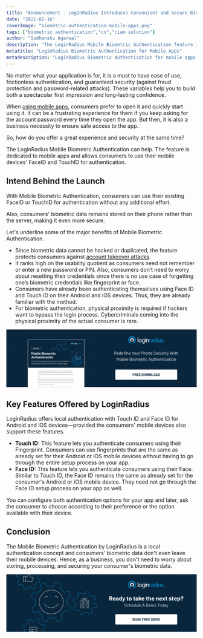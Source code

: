 ```yaml
---
title: "Announcement - LoginRadius Introduces Convenient and Secure Biometric Authentication for Mobile Apps"
date: "2021-02-16"
coverImage: "biometric-authentication-mobile-apps.png"
tags: ["biometric authentication","cx","ciam solution"]
author: "Sudhanshu Agarwal"
description: "The LoginRadius Mobile Biometric Authentication feature is dedicated to mobile applications and enables users to use the FaceID and TouchID of their mobile devices for authentication purposes."
metatitle: "LoginRadius Biometric Authentication for Mobile Apps"
metadescription: "LoginRadius Biometric Authentication for mobile apps allow businesses to enhance the user experience and security of the mobile devices."
---
```


No matter what your application is for, it is a must to have ease of use, frictionless authentication, and guaranteed security (against fraud protection and password-related attacks). These variables help you to build both a spectacular first impression and long-lasting confidence.

When [using mobile apps](https://www.loginradius.com/blog/identity/2020/11/authentication-sso-native-mobile-apps/), consumers prefer to open it and quickly start using it. It can be a frustrating experience for them if you keep asking for the account password every time they open the app. But then, it is also a business necessity to ensure safe access to the app.

So, how do you offer a great experience and security at the same time? 

The LoginRadius Mobile Biometric Authentication can help. The feature is dedicated to mobile apps and allows consumers to use their mobile devices' FaceID and TouchID for authentication. 


## Intend Behind the Launch

With Mobile Biometric Authentication, consumers can use their existing FaceID or TouchID for authentication without any additional effort.

Also, consumers' biometric data remains stored on their phone rather than the server, making it even more secure. 

Let's underline some of the major benefits of Mobile Biometric Authentication.



*   Since biometric data cannot be hacked or duplicated, the feature protects consumers against [account takeover attacks](https://www.loginradius.com/blog/identity/2020/04/corporate-account-takeover-attacks/). 
*   It ranks high on the usability quotient as consumers need not remember or enter a new password or PIN. Also, consumers don’t need to worry about resetting their credentials since there is no use case of forgetting one’s biometric credentials like fingerprint or face. 
*   Consumers have already been authenticating themselves using Face ID and Touch ID on their Android and iOS devices.  Thus, they are already familiar with the method. 
*   For biometric authentication, physical proximity is required if hackers want to bypass the login process. Cybercriminals coming into the physical proximity of the actual consumer is rare. 


[![biometric-authentication-mobile-apps-datasheet](biometric-authentication-mobile-apps-datasheet.png)](https://www.loginradius.com/resource/mobile-biometric-authentication-datasheet)


## Key Features Offered by LoginRadius

LoginRadius offers local authentication with Touch ID and Face ID for Android and iOS devices—provided the consumers' mobile devices also support these features.

*   **Touch ID:** This feature lets you authenticate consumers using their Fingerprint. Consumers can use fingerprints that are the same as already set for their Android or iOS mobile devices without having to go through the entire setup process on your app. 
*   **Face ID:** This feature lets you authenticate consumers using their Face. Similar to Touch ID, the Face ID remains the same as already set for the consumer's Android or iOS mobile device. They need not go through the Face ID setup process on your app as well. 

You can configure both authentication options for your app and later, ask the consumer to choose according to their preference or the option available with their device. 


## Conclusion

The Mobile Biometric Authentication by LoginRadius is a local authentication concept and consumers' biometric data don't even leave their mobile devices. Hence, as a business, you don't need to worry about storing, processing, and securing your consumer's biometric data. 


[![LoginRadius Book a Demo](../../assets/book-a-demo-loginradius.png)](https://www.loginradius.com/book-a-demo/)

